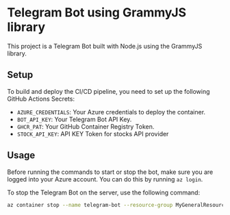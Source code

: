 # Telegram Bot using GrammyJS library

This project is a Telegram Bot built with Node.js using the GrammyJS library.

## Setup

To build and deploy the CI/CD pipeline, you need to set up the following GitHub Actions Secrets:

- `AZURE_CREDENTIALS`: Your Azure credentials to deploy the container.
- `BOT_API_KEY`: Your Telegram Bot API Key.
- `GHCR_PAT`: Your GitHub Container Registry Token.
- `STOCK_API_KEY`: API KEY Token for stocks API provider

## Usage

Before running the commands to start or stop the bot, make sure you are logged into your Azure account. You can do this by running `az login`.

To stop the Telegram Bot on the server, use the following command:

```bash
az container stop --name telegram-bot --resource-group MyGeneralResourceGroup
```
